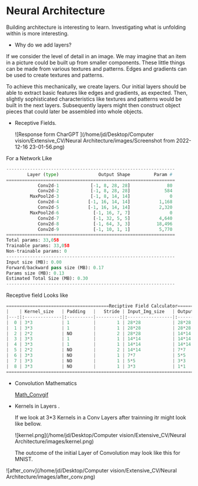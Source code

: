 # Neural Architecture

 Building architecture is interesting to learn. Investigating what is unfolding within is more interesting.

- Why do we add layers?

If we consider the level of detail in an image. We may imagine that an item in a picture could be built up from smaller components. These little things can be made from various textures and patterns. Edges and gradients can be used to create textures and patterns.

To achieve this mechanically, we create layers. Our initial layers should be able to extract basic features like edges and gradients, as expected. Then, slightly sophisticated characteristics like textures and patterns would be built in the next layers. Subsequently layers might then construct object pieces that could later be assembled into whole objects. 


- Receptive Fields.

  ![Response form CharGPT ](/home/jd/Desktop/Computer vision/Extensive_CV/Neural Architecture/images/Screenshot from 2022-12-16 23-01-56.png)

For a Network Like 

```python
----------------------------------------------------------------
        Layer (type)               Output Shape         Param #
================================================================
            Conv2d-1            [-1, 8, 28, 28]              80
            Conv2d-2            [-1, 8, 28, 28]             584
         MaxPool2d-3            [-1, 8, 14, 14]               0
            Conv2d-4           [-1, 16, 14, 14]           1,168
            Conv2d-5           [-1, 16, 14, 14]           2,320
         MaxPool2d-6             [-1, 16, 7, 7]               0
            Conv2d-7             [-1, 32, 5, 5]           4,640
            Conv2d-8             [-1, 64, 3, 3]          18,496
            Conv2d-9             [-1, 10, 1, 1]           5,770
================================================================
Total params: 33,058
Trainable params: 33,058
Non-trainable params: 0
----------------------------------------------------------------
Input size (MB): 0.00
Forward/backward pass size (MB): 0.17
Params size (MB): 0.13
Estimated Total Size (MB): 0.30
----------------------------------------------------------------
```

Receptive field Looks like 

```python
=======================================Reciptive Field Calculator========================================
|    | Kernel_size   | Padding   |   Stride | Input_Img_size   | Output_Img_size   | Receptive_field   |
|---:|:--------------|:----------|---------:|:-----------------|:------------------|:------------------|
|  0 | 3*3           | 1         |        1 | 28*28            | 28*28             | 3*3               |
|  1 | 3*3           | 1         |        1 | 28*28            | 28*28             | 5*5               |
|  2 | 2*2           | NO        |        2 | 28*28            | 14*14             | 6*6               |
|  3 | 3*3           | 1         |        1 | 14*14            | 14*14             | 10*10             |
|  4 | 3*3           | 1         |        1 | 14*14            | 14*14             | 14*14             |
|  5 | 2*2           | NO        |        2 | 14*14            | 7*7               | 16*16             |
|  6 | 3*3           | NO        |        1 | 7*7              | 5*5               | 24*24             |
|  7 | 3*3           | NO        |        1 | 5*5              | 3*3               | 32*32             |
|  8 | 3*3           | NO        |        1 | 3*3              | 1*1               | 40*40             |
=========================================================================================================
```


- Convolution Mathematics

   [Math_Convgif](images/Math_Convgif) 

  

- Kernels in Layers . 

  If we look at 3*3 Kernels in a Conv Layers after trainning itr might look like bellow.

  

  ![kernel.png](/home/jd/Desktop/Computer vision/Extensive_CV/Neural Architecture/images/kernel.png)

  

  The outcome of the initial Layer of Convolution may look like this for MNIST.

![after_conv](/home/jd/Desktop/Computer vision/Extensive_CV/Neural Architecture/images/after_conv.png)

